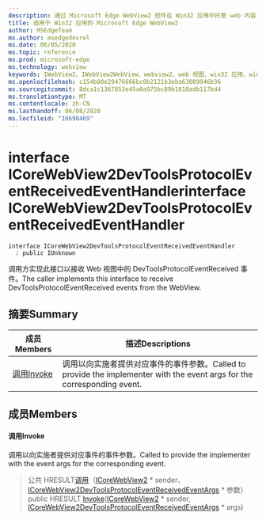 ```yaml
---
description: 通过 Microsoft Edge WebView2 控件在 Win32 应用中托管 web 内容
title: 适用于 Win32 应用的 Microsoft Edge WebView2
author: MSEdgeTeam
ms.author: msedgedevrel
ms.date: 06/05/2020
ms.topic: reference
ms.prod: microsoft-edge
ms.technology: webview
keywords: IWebView2、IWebView2WebView、webview2、web 视图、win32 应用、win32、edge、ICoreWebView2、ICoreWebView2Controller、浏览器控件、边缘 html
ms.openlocfilehash: c154b80e29476666bc0b2121b3eba63009946b36
ms.sourcegitcommit: 8dca1c1367853e45a0a975bc89b1818adb117bd4
ms.translationtype: MT
ms.contentlocale: zh-CN
ms.lasthandoff: 06/08/2020
ms.locfileid: "10698469"
---
```

# <span data-ttu-id="3f751-104">interface ICoreWebView2DevToolsProtocolEventReceivedEventHandler</span><span class="sxs-lookup"><span data-stu-id="3f751-104">interface ICoreWebView2DevToolsProtocolEventReceivedEventHandler</span></span> 

```
interface ICoreWebView2DevToolsProtocolEventReceivedEventHandler
  : public IUnknown
```

<span data-ttu-id="3f751-105">调用方实现此接口以接收 Web 视图中的 DevToolsProtocolEventReceived 事件。</span><span class="sxs-lookup"><span data-stu-id="3f751-105">The caller implements this interface to receive DevToolsProtocolEventReceived events from the WebView.</span></span>

## <span data-ttu-id="3f751-106">摘要</span><span class="sxs-lookup"><span data-stu-id="3f751-106">Summary</span></span>

 <span data-ttu-id="3f751-107">成员</span><span class="sxs-lookup"><span data-stu-id="3f751-107">Members</span></span>                        | <span data-ttu-id="3f751-108">描述</span><span class="sxs-lookup"><span data-stu-id="3f751-108">Descriptions</span></span>
--------------------------------|---------------------------------------------
[<span data-ttu-id="3f751-109">调用</span><span class="sxs-lookup"><span data-stu-id="3f751-109">Invoke</span></span>](#invoke) | <span data-ttu-id="3f751-110">调用以向实施者提供对应事件的事件参数。</span><span class="sxs-lookup"><span data-stu-id="3f751-110">Called to provide the implementer with the event args for the corresponding event.</span></span>

## <span data-ttu-id="3f751-111">成员</span><span class="sxs-lookup"><span data-stu-id="3f751-111">Members</span></span>

#### <span data-ttu-id="3f751-112">调用</span><span class="sxs-lookup"><span data-stu-id="3f751-112">Invoke</span></span> 

<span data-ttu-id="3f751-113">调用以向实施者提供对应事件的事件参数。</span><span class="sxs-lookup"><span data-stu-id="3f751-113">Called to provide the implementer with the event args for the corresponding event.</span></span>

> <span data-ttu-id="3f751-114">公共 HRESULT[调用](#invoke)（[ICoreWebView2](icorewebview2.md) \* sender、 [ICoreWebView2DevToolsProtocolEventReceivedEventArgs](icorewebview2devtoolsprotocoleventreceivedeventargs.md) \* 参数）</span><span class="sxs-lookup"><span data-stu-id="3f751-114">public HRESULT [Invoke](#invoke)([ICoreWebView2](icorewebview2.md) \* sender, [ICoreWebView2DevToolsProtocolEventReceivedEventArgs](icorewebview2devtoolsprotocoleventreceivedeventargs.md) \* args)</span></span>

